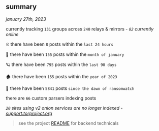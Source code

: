
## summary
_january 27th, 2023_

currently tracking `131` groups across `240` relays & mirrors - _`82` currently online_

⏲ there have been `8` posts within the `last 24 hours`

🦈 there have been `155` posts within the `month of january`

🪐 there have been `795` posts within the `last 90 days`

🏚 there have been `155` posts within the `year of 2023`

🦕 there have been `5841` posts `since the dawn of ransomwatch`

there are `66` custom parsers indexing posts

_`20` sites using v2 onion services are no longer indexed - [support.torproject.org](https://support.torproject.org/onionservices/v2-deprecation/)_

> see the project [README](https://github.com/joshhighet/ransomwatch#ransomwatch--) for backend technicals
